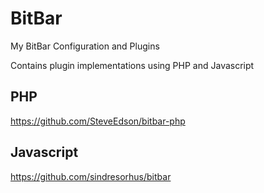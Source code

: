 # BitBar
My BitBar Configuration and Plugins

Contains plugin implementations using PHP and Javascript

## PHP
https://github.com/SteveEdson/bitbar-php

## Javascript
https://github.com/sindresorhus/bitbar
